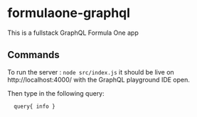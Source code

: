# formulaone-graphql
This is a fullstack GraphQL Formula One app


## Commands

To run the server : `node src/index.js` it should be live on http://localhost:4000/ with the GraphQL playground IDE open.

Then type in the following query:

`  
query{
    info
} `